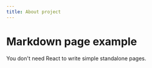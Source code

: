 ```yaml
---
title: About project
---
```


# Markdown page example

You don't need React to write simple standalone pages.
